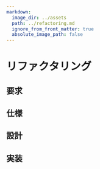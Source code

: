 ```yaml
---
markdown:
  image_dir: ../assets
  path: ../refactoring.md
  ignore_from_front_matter: true
  absolute_image_path: false
---
```


# リファクタリング

## 要求

## 仕様

## 設計

## 実装
